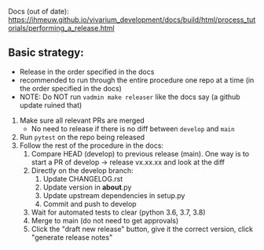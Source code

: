 Docs (out of date): https://ihmeuw.github.io/vivarium_development/docs/build/html/process_tutorials/performing_a_release.html

## Basic strategy:
- Release in the order specified in the docs
- recommended to run through the entire procedure one repo at a time (in the order specified in the docs)
- NOTE: Do NOT run `vadmin make releaser` like the docs say (a github update ruined that)

1. Make sure all relevant PRs are merged 
    - No need to release if there is no diff between `develop` and `main`
2. Run `pytest` on the repo being released
3. Follow the rest of the procedure in the docs:
    1. Compare HEAD (develop) to previous release (main). One way is to start a PR of develop -> release vx.xx.xx and look at the diff
    2. Directly on the develop branch:
        1. Update CHANGELOG.rst
        2. Update version in __about__.py
        3. Update upstream dependencies in setup.py
        4. Commit and push to develop
    3. Wait for automated tests to clear (python 3.6, 3.7, 3.8)
    4. Merge to main (do not need to get approvals)
    5. Click the "draft new release" button, give it the correct version, click "generate release notes"
		

